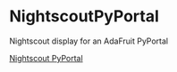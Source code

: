 # NightscoutPyPortal
Nightscout display for an AdaFruit PyPortal

[Nightscout PyPortal](https://user-images.githubusercontent.com/2892/55283910-3a616b80-5321-11e9-9a20-7e110521c2cd.jpeg)

